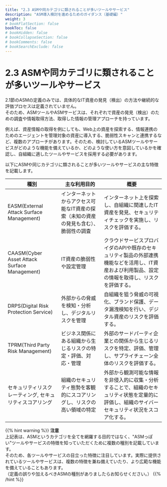 ```yaml
---
title: "2.3 ASMや同カテゴリに類されることが多いツールやサービス"
description: "ASM導入検討を進めるためのガイダンス（基礎編）"
weight: 3
# bookFlatSection: false
bookToc: false
# bookHidden: false
# bookCollapseSection: false
# bookComments: false
# bookSearchExclude: false
---
```


# 2.3 ASMや同カテゴリに類されることが多いツールやサービス
2.1節のASMの定義のみでは、具体的なIT資産の発見（検出）の方法や継続的な評価プロセスは定義されていません。    
そのため、ASMツールやASMサービスは、それぞれで資産の発見（検出）のための調査や情報取得方法、取得した情報の管理アプローチを持っています。

例えば、資産情報の取得を例にしても、Web上の資産を探索する、情報連携のためのエージェントを管理対象の資産に導入する、脆弱性スキャンと連携するなど、複数のアプローチがあります。そのため、検討しているASMツールやサービスがどのような機能を備えているか、どのような使い方を意図しているかを確認し、自組織に適したツールやサービスを採用する必要があります。

以下にASMや同じカテゴリに類されることが多いツールやサービスの主な特徴を記載します。

| 種別 | 主な利用目的 | 概要 |
| -------------------------------------------- | ---- | -------- |
| EASM(External Attack Surface Management)     | インターネットからアクセス可能なIT資産の探索（未知の資産の発見も含む）、脆弱性の調査 | インターネット上を探索し、自組織に関連したIT資産を発見、セキュリティチェックを実施し、リスクを評価する。 |
| CAASM(Cyber Asset Attack Surface Management) | IT資産の脆弱性や設定管理 | クラウドサービスプロバイダのAPIや既存のセキュリティ製品の外部連携機能などを活用し、IT資産および利用製品、設定の情報を取得し、リスクを評価する。 |
| DRPS(Digital Risk Protection Service) | 外部からの脅威を検知・分析し、デジタルリスクを管理 | 自組織を狙う脅威の可視化、ブランド保護、データ漏洩検知を行い、デジタル資産のリスクを評価する。 |
| TPRM(Third Party Risk Management) | ビジネス関係にある組織から生じるリスクの特定・評価、対応・管理 | 外部のサードパーティ企業との関係から生じるリスクを特定、評価、管理し、サプライチェーン全体のリスクを評価する。 |
| セキュリティリスクレーティング, セキュリティスコアリング | 組織のセキュリティ態勢を客観的にスコアリングし、リスクの高い領域の特定 | 外部から観測可能な情報を非侵入的に収集・分析することで、組織のセキュリティ状態を定量的に評価し、組織のサイバーセキュリティ状況をスコア化する。 |

{{% hint warning %}}
**注意**  
上記表は、ASMというカテゴリを全てを網羅する目的ではなく、"ASMっぽい"ツールやサービスの特徴を知っていただくために複数の種別を記載しています。  
そのため、各ツールやサービスの目立った特徴に注目しています。実際に提供されているツールやサービスは、複数の特徴を兼ね備えていたり、より広範な機能を備えていることもあります。  
（定義の誤りや加えるべきASMの種別がありましたらお知らせください。）
{{% /hint %}}